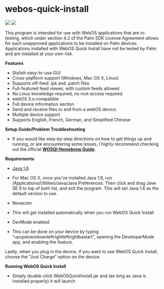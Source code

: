 webos-quick-install
===================
[![](http://img248.imageshack.us/img248/7373/wosqi.th.png)](http://img248.imageshack.us/img248/7373/wosqi.png)    [![](http://img11.imageshack.us/img11/2171/wosqi4.th.png)](http://img11.imageshack.us/img11/2171/wosqi4.png)


This program is intended for use with WebOS applications that are in-testing, which under section 4.2 of the Palm SDK License Agreement allows for such unapproved applications to be installed on Palm devices.  Applications installed with WebOS Quick Install have not be tested by Palm and are installed at your own risk.

**Features**

* Stylish easy-to-use GUI
* Cross-platform support (Windows, Mac OS X, Linux)
* Supports off-feed .ipk and .patch files
* Full-featured feed viewer, with custom feeds allowed
* No Linux knowledge required, no root access required.
* webOS 3.x-compatible
* Full device information section
* Send and receive files to and from a webOS device.
* Multiple device support
* Supports English, French, German, and Simplified Chinese


**Setup Guide/Problem Troubleshooting**
* If you would like step-by-step directions on how to get things up and running, or are encountering some issues, I highly recommend checking out the official **[WOSQI Homebrew Guide]("http://bit.ly/wosqi-guide")**.


**Requirements**

* [Java 1.6]("http://www.java.com/en/download/manual.jsp")
 * For Mac OS X, once you've installed Java 1.6, run /Applications/Utilities/Java/Java Preferences. Then click and drag Jave SE 6 to top of both list, and exit the program. This will set Java 1.6 as the default version to use.

* Novacom
 * This will get installed automatically when you run WebOS Quick Install

* DevMode enabled
 * This can be done on your device by typing "upupdowndownleftrightleftrightbastart", opening the DeveloperMode app, and enabling the feature.

Lastly, when you plug in the device, if you want to use WebOS Quick Install, choose the "Just Charge" option on the device.

**Running WebOS Quick Install**

* Simply double-click WebOSQuickInstall.jar and (as long as Java is installed properly) it will launch
